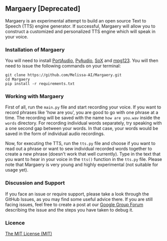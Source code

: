 ## Margaery [Deprecated]

Margaery is an experimental attempt to build an open source Text to Speech (TTS) engine generator. If successful, Margaery will allow you to construct a customized and personalized TTS engine which will speak in your voice.

### Installation of Margaery

You will need to install [PortAudio](http://www.portaudio.com/download.html), [PyAudio](http://people.csail.mit.edu/hubert/pyaudio/), [SoX](http://sox.sourceforge.net) and [mpg123](https://www.mpg123.de/download.shtml). You will then need to issue the following commands on your terminal:

```
git clone https://github.com/Melissa-AI/Margaery.git
cd Margaery
pip install -r requirements.txt
```

### Working with Margaery

First of all, run the `main.py` file and start recording your voice. If you want to record phrases like 'how are you', you are good to go with one phrase at a time. The recording will be saved with the name `how are you.wav` inside the `words` directory. For recording individual words separately, try speaking with a one second gap between your words. In that case, your words would be saved in the form of individual audio recordings.

Now, for executing the TTS, run the `tts.py` file and choose if you want to read out a phrase or want to sew individual recorded words together to create a new phrase (doesn't work that well currently). Type in the text that you want to hear in your voice in the `tts()` function in the `tts.py` file. Please note that Margaery is very young and highly experimental (not suitable for usage yet).

### Discussion and Support

If you face an issue or require support, please take a look through the GitHub Issues, as you may find some useful advice there. If you are still facing issues, feel free to create a post at our [Google Group Forum](https://groups.google.com/forum/#!forum/melissa-support--discussion-forum/) describing the issue and the steps you have taken to debug it.

### Licence

[The MIT License (MIT)](https://github.com/Melissa-AI/Margaery/blob/master/LICENSE.md)
